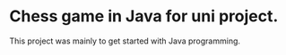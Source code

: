 # Chess game in Java for uni project.

This project was mainly to get started with Java programming.
